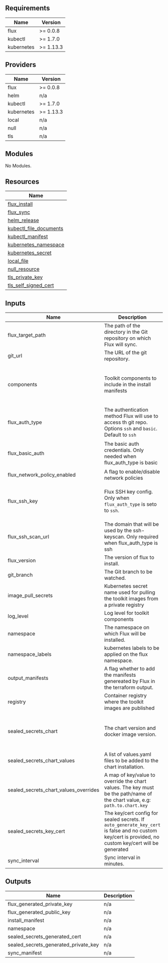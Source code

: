 ## Requirements

| Name | Version |
|------|---------|
| flux | >= 0.0.8 |
| kubectl | >= 1.7.0 |
| kubernetes | >= 1.13.3 |

## Providers

| Name | Version |
|------|---------|
| flux | >= 0.0.8 |
| helm | n/a |
| kubectl | >= 1.7.0 |
| kubernetes | >= 1.13.3 |
| local | n/a |
| null | n/a |
| tls | n/a |

## Modules

No Modules.

## Resources

| Name |
|------|
| [flux_install](https://registry.terraform.io/providers/fluxcd/flux/latest/docs/data-sources/install) |
| [flux_sync](https://registry.terraform.io/providers/fluxcd/flux/latest/docs/data-sources/sync) |
| [helm_release](https://registry.terraform.io/providers/hashicorp/helm/latest/docs/resources/release) |
| [kubectl_file_documents](https://registry.terraform.io/providers/gavinbunney/kubectl/latest/docs/data-sources/file_documents) |
| [kubectl_manifest](https://registry.terraform.io/providers/gavinbunney/kubectl/latest/docs/resources/manifest) |
| [kubernetes_namespace](https://registry.terraform.io/providers/hashicorp/kubernetes/latest/docs/resources/namespace) |
| [kubernetes_secret](https://registry.terraform.io/providers/hashicorp/kubernetes/latest/docs/resources/secret) |
| [local_file](https://registry.terraform.io/providers/hashicorp/local/latest/docs/data-sources/file) |
| [null_resource](https://registry.terraform.io/providers/hashicorp/null/latest/docs/resources/resource) |
| [tls_private_key](https://registry.terraform.io/providers/hashicorp/tls/latest/docs/resources/private_key) |
| [tls_self_signed_cert](https://registry.terraform.io/providers/hashicorp/tls/latest/docs/resources/self_signed_cert) |

## Inputs

| Name | Description | Type | Default | Required |
|------|-------------|------|---------|:--------:|
| flux\_target\_path | The path of the directory in the Git repository on which Flux will sync. | `string` | n/a | yes |
| git\_url | The URL of the git repository. | `string` | n/a | yes |
| components | Toolkit components to include in the install manifests | `list(string)` | <pre>[<br>  "source-controller",<br>  "kustomize-controller",<br>  "helm-controller",<br>  "notification-controller"<br>]</pre> | no |
| flux\_auth\_type | The authentication method Flux will use to access th git repo. Options `ssh` and `basic`. Default to `ssh` | `string` | `"ssh"` | no |
| flux\_basic\_auth | The basic auth credentials. Only needed when flux\_auth\_type is basic | `object({ username : string, password : string })` | <pre>{<br>  "password": "",<br>  "username": ""<br>}</pre> | no |
| flux\_network\_policy\_enabled | A flag to enable/disable network policies | `bool` | `false` | no |
| flux\_ssh\_key | Flux SSH key config. Only when `flux_auth_type` is seto to `ssh`. | <pre>object({<br>    auto_generate_key : bool,<br>    private_key : string,<br>    public_key : string,<br>  })</pre> | <pre>{<br>  "auto_generate_key": true,<br>  "private_key": "",<br>  "public_key": ""<br>}</pre> | no |
| flux\_ssh\_scan\_url | The domain that will be used by the ssh-keyscan. Only required when flux\_auth\_type is ssh | `string` | `""` | no |
| flux\_version | The version of flux to install. | `string` | `"latest"` | no |
| git\_branch | The Git branch to be watched. | `string` | `"master"` | no |
| image\_pull\_secrets | Kubernetes secret name used for pulling the toolkit images from a private registry | `string` | `""` | no |
| log\_level | Log level for toolkit components | `string` | `"info"` | no |
| namespace | The namespace on which Flux will be installed. | `string` | `"flux-system"` | no |
| namespace\_labels | kubernetes labels to be applied on the flux namespace. | `map(string)` | `{}` | no |
| output\_manifests | A flag whether to add the manifests genereated by Flux in the terraform output. | `bool` | `false` | no |
| registry | Container registry where the toolkit images are published | `string` | `"ghcr.io/fluxcd"` | no |
| sealed\_secrets\_chart | The chart version and docker image version. | <pre>object({<br>    repository : string<br>    chart_version : string<br>    docker_image_tag : string<br>  })</pre> | <pre>{<br>  "chart_version": "1.15.0-r3",<br>  "docker_image_tag": "v0.15.0",<br>  "repository": "https://bitnami-labs.github.io/sealed-secrets"<br>}</pre> | no |
| sealed\_secrets\_chart\_values | A list of values.yaml files to be added to the chart installation. | `list(string)` | `[]` | no |
| sealed\_secrets\_chart\_values\_overrides | A map of key/value to override the chart values. The key must be the path/name of the chart value, e.g: `path.to.chart.key` | `map(string)` | `{}` | no |
| sealed\_secrets\_key\_cert | The key/cert config for sealed secrets. If `auto_generate_key_cert` is false and no custom key/cert is provided, no custom key/cert will be generated | <pre>object({<br>    auto_generate_key_cert : bool,<br>    private_key : string<br>    private_cert : string<br>  })</pre> | <pre>{<br>  "auto_generate_key_cert": true,<br>  "private_cert": "",<br>  "private_key": ""<br>}</pre> | no |
| sync\_interval | Sync interval in minutes. | `number` | `1` | no |

## Outputs

| Name | Description |
|------|-------------|
| flux\_generated\_private\_key | n/a |
| flux\_generated\_public\_key | n/a |
| install\_manifest | n/a |
| namespace | n/a |
| sealed\_secrets\_generated\_cert | n/a |
| sealed\_secrets\_generated\_private\_key | n/a |
| sync\_manifest | n/a |
